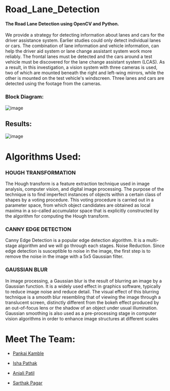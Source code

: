 # Road_Lane_Detection
#### The Road Lane Detection using OpenCV and Python.
We provide a strategy for detecting information about lanes and cars for the driver assistance system. Earlier studies could only detect individual lanes or cars. The combination of lane information and vehicle information, can help the driver aid system or lane change assistant system work more reliably. The frontal lanes must be detected and the cars around a test vehicle must be discovered for the lane change assistant system (LCAS).
As a result, in this investigation, a vision system with three cameras is used, two of which are mounted beneath the right and left-wing mirrors, while the other is mounted on the test vehicle's windscreen. Three lanes and cars are detected using the footage from the cameras.

### Block Diagram:

![image](https://user-images.githubusercontent.com/80565100/175802947-96bdac2f-f586-490f-a5a8-e16b7775e4bd.png)

## Results:

![image](https://user-images.githubusercontent.com/80565100/175802872-b3162ea9-351b-4e19-992e-a5c6484e2741.png)

# Algorithms Used:

### HOUGH TRANSFORMATION

The Hough transform is a feature extraction technique used in image analysis, computer vision, and digital image processing. The purpose of the technique is to find imperfect instances of objects within a certain class of shapes by a voting procedure. This voting procedure is carried out in a parameter space, from which object candidates are obtained as local maxima in a so-called accumulator space that is explicitly constructed by the algorithm for computing the Hough transform.

### CANNY EDGE DETECTION
Canny Edge Detection is a popular edge detection algorithm. It is a multi-stage algorithm and we will go through each stages. Noise Reduction. Since edge detection is susceptible to noise in the image, the first step is to remove the noise in the image with a 5x5 Gaussian filter. 

### GAUSSIAN BLUR
In image processing, a Gaussian blur is the result of blurring an image by a Gaussian function. It is a widely used effect in graphics software, typically to reduce image noise and reduce detail. The visual effect of this blurring technique is a smooth blur resembling that of viewing the image through a translucent screen, distinctly different from the bokeh effect produced by an out-of-focus lens or the shadow of an object under usual illumination.
Gaussian smoothing is also used as a pre-processing stage in computer vision algorithms in order to enhance image structures at different scales

# Meet The Team:

- [Pankaj Kamble](https://github.com/pankajkamble62)

- [Isha Pathak](https://github.com/isha1221)

- [Anjali Patil]()

- [Sarthak Pagar]()

